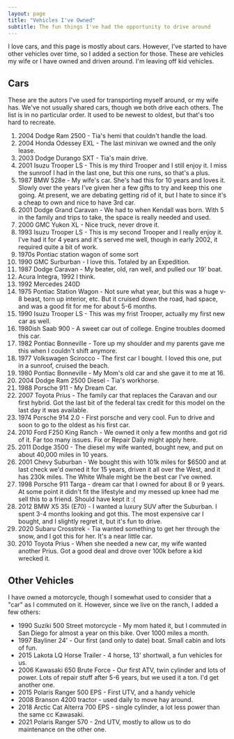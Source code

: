 ```yaml
---
layout: page
title: "Vehicles I've Owned"
subtitle: The fun things I've had the opportunity to drive around
---
```


I love cars, and this page is mostly about cars. However, I've started to have other vehicles over time, so I added a section for those. These are vehicles my wife or I have owned and driven around. I'm leaving off kid vehicles.

## Cars

These are the autors I've used for transporting myself around, or my wife has. We've not usually shared cars, though we both drive each others. The list is in no particular order. It used to be newest to oldest, but that's too hard to recreate.

1. 2004 Dodge Ram 2500 - Tia's hemi that couldn't handle the load.
2. 2004 Honda Odessey EXL - The last minivan we owned and the only lease.
3. 2003 Dodge Durango SXT - Tia's main drive.
4. 2001 Isuzu Trooper LS - This is my third Trooper and I still enjoy it. I miss the sunroof I had in the last one, but this one runs, so that's a plus.
5. 1987 BMW 528e - My wife's car. She's had this for 10 years and loves it. Slowly over the years I've given her a few gifts to try and keep this one going. At present, we are debating getting rid of it, but I hate to since it's a cheap to own and nice to have 3rd car.
6. 2001 Dodge Grand Caravan - We had to when Kendall was born. With 5 in the family and trips to take, the space is really needed and used.
7. 2000 GMC Yukon XL - Nice truck, never drove it.
8. 1993 Isuzu Trooper LS - This is my second Trooper and I really enjoy it. I've had it for 4 years and it's served me well, though in early 2002, it required quite a bit of work.
9. 1970s Pontiac station wagon of some sort
10. 1990 GMC Surburban - I love this. Totaled by an Expedition.
11. 1987 Dodge Caravan - My beater, old, ran well, and pulled our 19' boat.
12. Acura Integra, 1992 I think.
13. 1992 Mercedes 240D
14. 1975 Pontiac Station Wagon - Not sure what year, but this was a huge v-8 beast, torn up interior, etc. But it cruised down the road, had space, and was a good fit for me for about 5-6 months.
15. 1990 Isuzu Trooper LS - This was my frist Trooper, actually my first new car as well.
16. 1980ish Saab 900 - A sweet car out of college. Engine troubles doomed this car.
17. 1982 Pontiac Bonneville - Tore up my shoulder and my parents gave me this when I couldn't shift anymore.
18. 1977 Volkswagen Scirocco - The first car I bought. I loved this one, put in a sunroof, cruised the beach.
19. 1980 Pontiac Bonneville - My Mom's old car and she gave it to me at 16.
20. 2004 Dodge Ram 2500 Diesel - Tia's workhorse.
21. 1988 Porsche 911 - My Dream Car.
22. 2007 Toyota Prius - The family car that replaces the Caravan and our first hybrid. Got the last bit of the federal tax credit for this model on the last day it was available.
23. 1974 Porsche 914 2.0 - First porsche and very cool. Fun to drive and soon to go to the oldest as his first car.
24. 2010 Ford F250 King Ranch - We owned it only a few months and got rid of it. Far too many issues. Fix or Repair Daily might apply here.
25. 2011 Dodge 3500 - The diesel my wife wanted, bought new, and put on about 40,000 miles in 10 years.
26. 2001 Chevy Suburban - We bought this with 101k miles for $6500 and at last check we'd owned it for 15 years, driven it all over the West, and it has 230k miles. The White Whale might be the best car I've owned.
27. 1998 Porsche 911 Targa - dream car that I owned for about 8 or 9 years. At some point it didn't fit the lifestyle and my messed up knee had me sell this to a friend. Should have kept it :(
28. 2012 BMW X5 35i (E70) - I wanted a luxury SUV after the Suburban. I spent 3-4 months looking and got this. The most expensive car I bought, and I slightly regret it, but it's fun to drive.
29. 2020  Subaru Crosstrek - Tia wanted something to get her through the snow, and I got this for her. It's a near little car.
30. 2010 Toyota Prius - When she needed a new car, my wife wanted another Prius. Got a good deal and drove over 100k before a kid wrecked it.


## Other Vehicles

I have owned a motorcycle, though I somewhat used to consider that a "car" as I commuted on it. However, since we live on the ranch, I added a few others:

- 1990 Suziki 500 Street motorcycle - My mom hated it, but I commuted in San Diego for almost a year on this bike. Over 1000 miles a month.
- 1997 Bayliner 24' - Our first (and only to date) boat. Small cabin and lots of fun.
- 2015 Lakota LQ Horse Trailer - 4 horse, 13' shortwall, a fun vehicles for us.
- 2006 Kawasaki 650 Brute Force - Our first ATV, twin cylinder and lots of power. Lots of repair stuff after 5-6 years, but we used it a ton. I'd get another one.
- 2015 Polaris Ranger 500 EPS - First UTV, and a handy vehicle
- 2008 Branson 4200 tractor - used daily to move hay around.
- 2018 Arctic Cat Alterra 700 EPS - single cylinder, a lot less power than the same cc Kawasaki.
- 2021 Polaris Ranger 570 - 2nd UTV, mostly to allow us to do maintenance on the other one.
